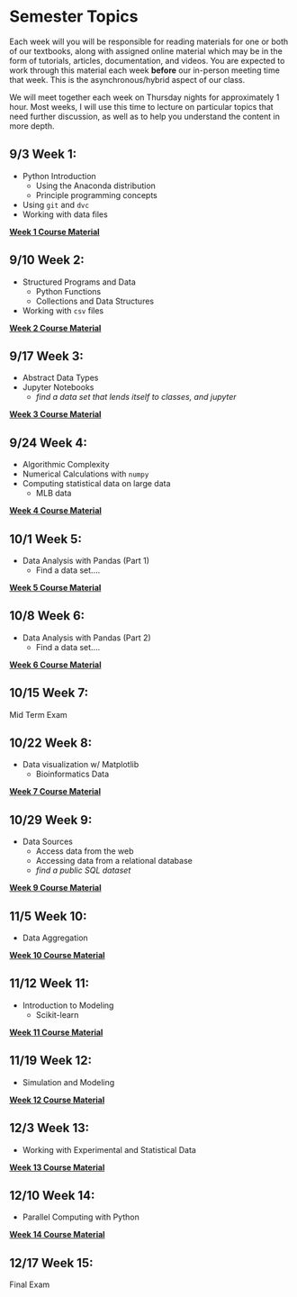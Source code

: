 # Semester Topics
Each week will you will be responsible for reading materials for one or both of our textbooks, along with assigned online material which may be in the form of tutorials, articles, documentation, and videos.  You are expected to work through this material each week **before** our in-person meeting time that week.  This is the asynchronous/hybrid aspect of our class.

We will meet together each week on Thursday nights for approximately 1 hour.  Most weeks, I will use this time to lecture on particular topics that need further discussion, as well as to help you understand the content in more depth.

## 9/3 Week 1:  
- Python Introduction
  - Using the Anaconda distribution
  - Principle programming concepts 
- Using `git` and `dvc`
- Working with data files

**[Week 1 Course Material](weeks/week1.html)**

## 9/10 Week 2:  
- Structured Programs and Data
  - Python Functions
  - Collections and Data Structures
- Working with `csv` files

**[Week 2 Course Material](weeks/week2.html)**

## 9/17 Week 3:  
- Abstract Data Types
- Jupyter Notebooks 
  - *find a data set that lends itself to classes, and jupyter*

**[Week 3 Course Material](weeks/week3.html)**

## 9/24 Week 4: 
- Algorithmic Complexity
- Numerical Calculations with `numpy`
- Computing statistical data on large data
  - MLB data

**[Week 4 Course Material](weeks/week4.html)**

## 10/1 Week 5:  
- Data Analysis with Pandas (Part 1)
  - Find a data set....

**[Week 5 Course Material](weeks/week5.html)**

## 10/8 Week 6:  
- Data Analysis with Pandas (Part 2)
  - Find a data set....

**[Week 6 Course Material](weeks/week6.html)**

## 10/15 Week 7:  
Mid Term Exam

## 10/22 Week 8:  
- Data visualization w/ Matplotlib
  - Bioinformatics Data

**[Week 7 Course Material](weeks/week7.html)**
  
## 10/29 Week 9:  
- Data Sources
    - Access data from the web
    - Accessing data from a relational database
    - *find a public SQL dataset*

**[Week 9 Course Material](weeks/week9.html)**

## 11/5 Week 10: 
- Data Aggregation

**[Week 10 Course Material](weeks/week10.html)**

## 11/12 Week 11: 
- Introduction to Modeling 
    - Scikit-learn

**[Week 11 Course Material](weeks/week11.html)**

## 11/19 Week 12: 
- Simulation and Modeling

**[Week 12 Course Material](weeks/week12.html)**

## 12/3 Week 13: 
- Working with Experimental and Statistical Data

**[Week 13 Course Material](weeks/week13.html)**

## 12/10 Week 14: 
- Parallel Computing with Python

**[Week 14 Course Material](weeks/week14.html)**

## 12/17 Week 15: 
Final Exam